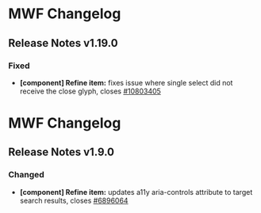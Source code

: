 # MWF Changelog
## Release Notes v1.19.0
### Fixed
* **[component] Refine item:** fixes issue where single select did not receive the close glyph, closes [#10803405](https://microsoft.visualstudio.com/DefaultCollection/OSGS/_workitems?id=10803405)

# MWF Changelog
## Release Notes v1.9.0
### Changed
* **[component] Refine item:** updates a11y aria-controls attribute to target search results, closes [#6896064](https://microsoft.visualstudio.com/DefaultCollection/OSGS/_workitems?id=6896064)

